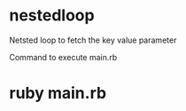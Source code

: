 # nestedloop
Netsted loop to fetch the key value parameter

Command to execute main.rb

# ruby main.rb

